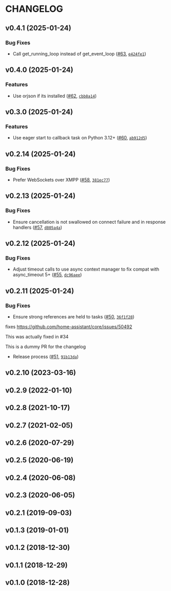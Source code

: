 # CHANGELOG


## v0.4.1 (2025-01-24)

### Bug Fixes

- Call get_running_loop instead of get_event_loop
  ([#63](https://github.com/Harmony-Libs/aioharmony/pull/63),
  [`e424fe1`](https://github.com/Harmony-Libs/aioharmony/commit/e424fe1b93af0b9fc5aa10fcd5d19f98d81f6157))


## v0.4.0 (2025-01-24)

### Features

- Use orjson if its installed ([#62](https://github.com/Harmony-Libs/aioharmony/pull/62),
  [`cbb8a14`](https://github.com/Harmony-Libs/aioharmony/commit/cbb8a146916daca53498c102942223ca72179082))


## v0.3.0 (2025-01-24)

### Features

- Use eager start to callback task on Python 3.12+
  ([#60](https://github.com/Harmony-Libs/aioharmony/pull/60),
  [`ab912d5`](https://github.com/Harmony-Libs/aioharmony/commit/ab912d5d477f3a0488fb0d1bdbb3228d96f60bc7))


## v0.2.14 (2025-01-24)

### Bug Fixes

- Prefer WebSockets over XMPP ([#58](https://github.com/Harmony-Libs/aioharmony/pull/58),
  [`381ec77`](https://github.com/Harmony-Libs/aioharmony/commit/381ec7759c9985d80698b19d99303549a601684a))


## v0.2.13 (2025-01-24)

### Bug Fixes

- Ensure cancellation is not swallowed on connect failure and in response handlers
  ([#57](https://github.com/Harmony-Libs/aioharmony/pull/57),
  [`d805a4a`](https://github.com/Harmony-Libs/aioharmony/commit/d805a4a70b792c84d4ff357518dec22b287225b1))


## v0.2.12 (2025-01-24)

### Bug Fixes

- Adjust timeout calls to use async context manager to fix compat with async_timeout 5+
  ([#55](https://github.com/Harmony-Libs/aioharmony/pull/55),
  [`dc96aee`](https://github.com/Harmony-Libs/aioharmony/commit/dc96aee91061381b3f7fa94ea6c08e410cc09526))


## v0.2.11 (2025-01-24)

### Bug Fixes

- Ensure strong references are held to tasks
  ([#50](https://github.com/Harmony-Libs/aioharmony/pull/50),
  [`36f1f28`](https://github.com/Harmony-Libs/aioharmony/commit/36f1f289431ad3efc26cb9611a091b3b8fbedac5))

fixes https://github.com/home-assistant/core/issues/50492

This was actually fixed in #34

This is a dummy PR for the changelog

- Release process ([#51](https://github.com/Harmony-Libs/aioharmony/pull/51),
  [`91b13da`](https://github.com/Harmony-Libs/aioharmony/commit/91b13dadbb5f8a215ef8b8c95a691b8382920024))


## v0.2.10 (2023-03-16)


## v0.2.9 (2022-01-10)


## v0.2.8 (2021-10-17)


## v0.2.7 (2021-02-05)


## v0.2.6 (2020-07-29)


## v0.2.5 (2020-06-19)


## v0.2.4 (2020-06-08)


## v0.2.3 (2020-06-05)


## v0.2.1 (2019-09-03)


## v0.1.3 (2019-01-01)


## v0.1.2 (2018-12-30)


## v0.1.1 (2018-12-29)


## v0.1.0 (2018-12-28)
